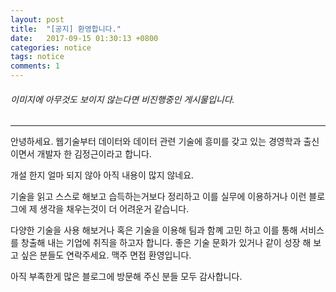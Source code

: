 ```yaml
---
layout: post
title:  "[공지] 환영합니다."
date:   2017-09-15 01:30:13 +0800
categories: notice
tags: notice
comments: 1
---
```


###### 이미지에 아무것도 보이지 않는다면 비진행중인 게시물입니다. 


---


안녕하세요. 웹기술부터 데이터와 데이터 관련 기술에 흥미를 갖고 있는 경영학과 출신이면서 개발자 한 김정근이라고 합니다. 

개설 한지 얼마 되지 않아 아직 내용이 많지 않네요. 

기술을 읽고 스스로 해보고 습득하는거보다 정리하고 이를 실무에 이용하거나 이런 블로그에 제 생각을 채우는것이 더 어려운거 같습니다.

다양한 기술을 사용 해보거나 혹은 기술을 이용해 팀과 함꼐 고민 하고 이를 통해 서비스를 창출해 내는 기업에 취직을 하고자 합니다. 좋은 기술 문화가 있거나 같이 성장 해 보고 싶은 분들도 연락주세요. 맥주 면접 환영입니다.

아직 부족한게 많은 블로그에 방문해 주신 분들 모두 감사합니다.

